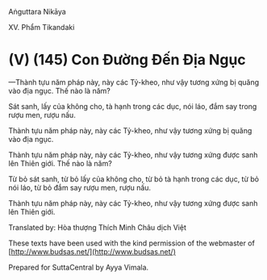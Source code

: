 Aṅguttara Nikāya

XV. Phẩm Tikandaki

# (V) (145) Con Ðường Ðến Ðịa Ngục

—Thành tựu năm pháp này, này các Tỷ-kheo, như vậy tương xứng bị quăng vào địa ngục. Thế nào là năm?

Sát sanh, lấy của không cho, tà hạnh trong các dục, nói láo, đắm say trong rượu men, rượu nấu.

Thành tựu năm pháp này, này các Tỷ-kheo, như vậy tương xứng bị quăng vào địa ngục.

Thành tựu năm pháp này, này các Tỷ-kheo, như vậy tương xứng được sanh lên Thiên giới. Thế nào là năm?

Từ bỏ sát sanh, từ bỏ lấy của không cho, từ bỏ tà hạnh trong các dục, từ bỏ nói láo, từ bỏ đắm say rượu men, rượu nấu.

Thành tựu năm pháp này, này các Tỷ-kheo, như vậy tương xứng được sanh lên Thiên giới.

Translated by: Hòa thượng Thích Minh Châu dịch Việt

These texts have been used with the kind permission of the webmaster of [http://www.budsas.net/](http://www.budsas.net/)

Prepared for SuttaCentral by Ayya Vimala.